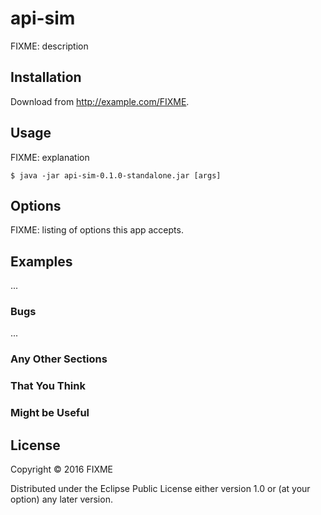 # api-sim

FIXME: description

## Installation

Download from http://example.com/FIXME.

## Usage

FIXME: explanation

    $ java -jar api-sim-0.1.0-standalone.jar [args]

## Options

FIXME: listing of options this app accepts.

## Examples

...

### Bugs

...

### Any Other Sections
### That You Think
### Might be Useful

## License

Copyright © 2016 FIXME

Distributed under the Eclipse Public License either version 1.0 or (at
your option) any later version.
